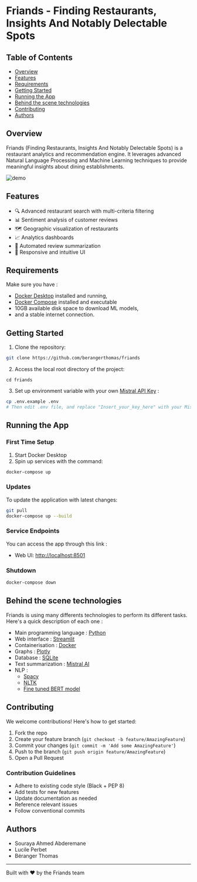 # Friands - Finding Restaurants, Insights And Notably Delectable Spots

## Table of Contents

- [Overview](#overview)
- [Features](#features)
- [Requirements](#requirements)
- [Getting Started](#getting-started)
- [Running the App](#running-the-app)
- [Behind the scene technologies](#behind-the-scene-technologies)
- [Contributing](#contributing)
- [Authors](#authors)  


## Overview

Friands (Finding Restaurants, Insights And Notably Delectable Spots) is a restaurant analytics and recommendation engine. It leverages advanced Natural Language Processing and Machine Learning techniques to provide meaningful insights about dining establishments.

![demo](.github/3D_vis.gif)

## Features

- 🔍 Advanced restaurant search with multi-criteria filtering
- 📊 Sentiment analysis of customer reviews
- 🗺️ Geographic visualization of restaurants
- 📈 Analytics dashboards
- 🤖 Automated review summarization
- 📱 Responsive and intuitive UI

## Requirements

Make sure you have :
- [Docker Desktop](https://docs.docker.com/get-docker/) installed and running,
- [Docker Compose](https://docs.docker.com/compose/install/) installed and executable
- 10GB available disk space to download ML models,
- and a stable internet connection.

## Getting Started

1. Clone the repository:
```bash
git clone https://github.com/berangerthomas/friands
```

2. Access the local root directory of the project:
```
cd friands
```

3. Set up environment variable with your own [Mistral API Key](https://console.mistral.ai/) :
```bash
cp .env.example .env
# Then edit .env file, and replace "Insert_your_key_here" with your Mistral API key
```

## Running the App

### First Time Setup

1. Start Docker Desktop
2. Spin up services with the command:
```bash
docker-compose up
```

### Updates

To update the application with latest changes:

```bash
git pull
docker-compose up --build
```

### Service Endpoints

You can access the app through this link :
- Web UI: [http://localhost:8501](http://localhost:8501)

### Shutdown

```bash
docker-compose down
```

## Behind the scene technologies

Friands is using many differents technologies to perform its different tasks. Here's a quick description of each one :

- Main programming language : [Python](https://www.python.org/)
- Web interface : [Streamlit](https://streamlit.io/)
- Containerisation : [Docker](https://www.docker.com/)
- Graphs : [Plotly](https://plotly.com/python/)
- Database : [SQLite](https://www.sqlite.org/)
- Text summarization : [Mistral AI](https://mistral.ai)
- NLP :
    - [Spacy](https://spacy.io/)
    - [NLTK](https://www.nltk.org/)
    - [Fine tuned BERT model](https://huggingface.co/nlptown/bert-base-multilingual-uncased-sentiment)


## Contributing

We welcome contributions! Here's how to get started:

1. Fork the repo
2. Create your feature branch (`git checkout -b feature/AmazingFeature`)
3. Commit your changes (`git commit -m 'Add some AmazingFeature'`)
4. Push to the branch (`git push origin feature/AmazingFeature`)
5. Open a Pull Request

### Contribution Guidelines
- Adhere to existing code style (Black + PEP 8)
- Add tests for new features
- Update documentation as needed
- Reference relevant issues
- Follow conventional commits


## Authors
- Souraya Ahmed Abderemane
- Lucile Perbet
- Béranger Thomas

---

Built with ❤️ by the Friands team
